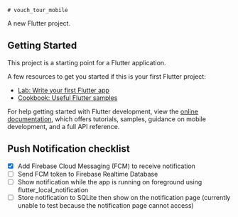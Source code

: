     # vouch_tour_mobile

A new Flutter project.

## Getting Started

This project is a starting point for a Flutter application.

A few resources to get you started if this is your first Flutter project:

- [Lab: Write your first Flutter app](https://docs.flutter.dev/get-started/codelab)
- [Cookbook: Useful Flutter samples](https://docs.flutter.dev/cookbook)

For help getting started with Flutter development, view the
[online documentation](https://docs.flutter.dev/), which offers tutorials,
samples, guidance on mobile development, and a full API reference.

## Push Notification checklist
- [x] Add Firebase Cloud Messaging (FCM) to receive notification
- [ ] Send FCM token to Firebase Realtime Database
- [ ] Show notification while the app is running on foreground using flutter_local_notification
- [ ] Store notification to SQLite then show on the notification page (currently unable to test because the notification page cannot access)

